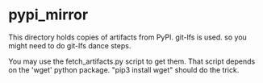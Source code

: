# pypi_mirror
This directory holds copies of artifacts from PyPI.
git-lfs is used.   so you might need to do git-lfs dance steps.

You may use the fetch_artifacts.py script to get them.   That script depends on the 'wget' python package.   "pip3 install wget" should do the trick.

